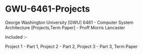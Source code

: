 # GWU-6461-Projects
George Washington University [GWU] 6461 - Computer System Architecture [Projects,Term Paper] -  Proff Morris Lancaster

Included :-

Project 1 - Part 1,
Project 2 - Part 2,
Project 3 - Part 3,
Term Paper
